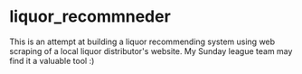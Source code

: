 # liquor_recommneder
This is an attempt at building  a liquor recommending system using web scraping of a local liquor distributor's website.  My Sunday league team may find it a valuable tool :) 
